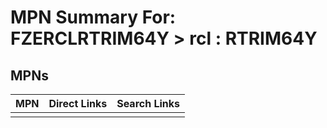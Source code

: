 



# MPN Summary For: FZERCLRTRIM64Y > rcl : RTRIM64Y

## MPNs
  

|MPN|Direct Links|Search Links|
| :--- | :--- | :--- |
||||

